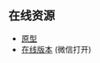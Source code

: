 ## 在线资源
+ [原型](https://www.xiaopiu.com/h5/byId?type=project&id=5a98f7f490642a13b32c4d24)
+ [在线版本](https://k.leinpay.com/app/index.php?i=221&c=entry&do=index&m=fy_lesson) (微信打开)